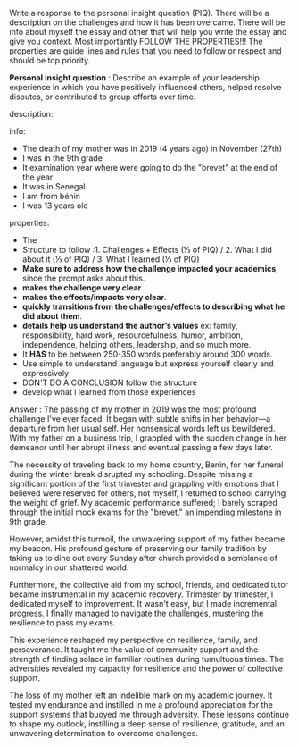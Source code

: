 
Write a response to the personal insight question (PIQ). There will be a description on the challenges and how it has been overcame. There will be info about myself the essay and other that will help you write the essay and give you context. Most importantly FOLLOW THE PROPERTIES!!! The properties are guide lines and rules that you need to follow or respect and should be top priority.

**Personal insight question** : Describe an example of your leadership experience in which you have positively influenced others, helped resolve disputes, or contributed to group efforts over time.

description:


info:
- The death of my mother was in 2019 (4 years ago) in November (27th)
- I was in the 9th grade
- It examination year where were going to do the "brevet" at the end of the year
- It was in Senegal
- I am from bénin
- I was 13 years old

properties:
- The
- Structure to follow :1. Challenges + Effects (⅓ of PIQ) / 2. What I did about it (⅓ of PIQ) / 3. What I learned (⅓ of PIQ)
- **Make sure to address how the challenge impacted your academics**, since the prompt asks about this.
- **makes the challenge very clear**.
- **makes the effects/impacts very clear**.
- **quickly transitions from the challenges/effects to describing what he did about them**.
- **details help us understand the author’s values** ex: family, responsibility, hard work, resourcefulness, humor, ambition, independence, helping others, leadership, and so much more.
- It **HAS** to be between 250-350 words preferably around 300 words.
- Use simple to understand language but express yourself clearly and expressively
- DON'T DO A CONCLUSION follow the structure
- develop what i learned from those experiences

Answer :
The passing of my mother in 2019 was the most profound challenge I've ever faced. It began with subtle shifts in her behavior—a departure from her usual self. Her nonsensical words left us bewildered. With my father on a business trip, I grappled with the sudden change in her demeanor until her abrupt illness and eventual passing a few days later.

The necessity of traveling back to my home country, Benin, for her funeral during the winter break disrupted my schooling. Despite missing a significant portion of the first trimester and grappling with emotions that I believed were reserved for others, not myself, I returned to school carrying the weight of grief. My academic performance suffered; I barely scraped through the initial mock exams for the "brevet," an impending milestone in 9th grade.

However, amidst this turmoil, the unwavering support of my father became my beacon. His profound gesture of preserving our family tradition by taking us to dine out every Sunday after church provided a semblance of normalcy in our shattered world.

Furthermore, the collective aid from my school, friends, and dedicated tutor became instrumental in my academic recovery. Trimester by trimester, I dedicated myself to improvement. It wasn't easy, but I made incremental progress. I finally managed to navigate the challenges, mustering the resilience to pass my exams.

This experience reshaped my perspective on resilience, family, and perseverance. It taught me the value of community support and the strength of finding solace in familiar routines during tumultuous times. The adversities revealed my capacity for resilience and the power of collective support.

The loss of my mother left an indelible mark on my academic journey. It tested my endurance and instilled in me a profound appreciation for the support systems that buoyed me through adversity. These lessons continue to shape my outlook, instilling a deep sense of resilience, gratitude, and an unwavering determination to overcome challenges.